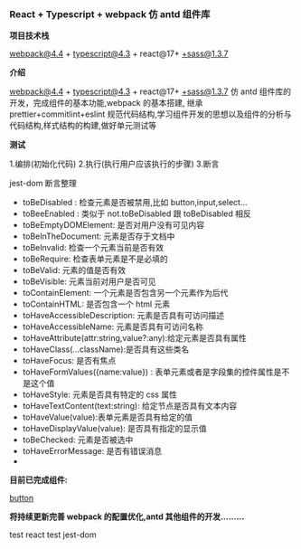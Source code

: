 ### React + Typescript + webpack 仿 antd 组件库

**项目技术栈**

webpack@4.4 + typescript@4.3 + react@17+ +sass@1.3.7

**介绍**

webpack@4.4 + typescript@4.3 + react@17+ +sass@1.3.7 仿 antd 组件库的开发，完成组件的基本功能,webpack 的基本搭建,
继承 prettier+commitlint+eslint 规范代码结构,学习组件开发的思想以及组件的分析与代码结构,样式结构的构建,做好单元测试等

**测试**

1.编排(初始化代码) 2.执行(执行用户应该执行的步骤) 3.断言

jest-dom 断言整理

- toBeDisabled : 检查元素是否被禁用,比如 button,input,select...
- toBeeEnabled : 类似于 not.toBeDisabled 跟 toBeDisabled 相反
- toBeEmptyDOMElement: 是否对用户没有可见内容
- toBeInTheDocument: 元素是否存于文档中
- toBeInvalid: 检查一个元素当前是否有效
- toBeRequire: 检查表单元素是不是必填的
- toBeValid: 元素的值是否有效
- toBeVisible: 元素当前对用户是否可见
- toContainElement: 一个元素是否包含另一个元素作为后代
- toContainHTML: 是否包含一个 html 元素
- toHaveAccessibleDescription: 元素是否具有可访问描述
- toHaveAccessibleName: 元素是否具有可访问名称
- toHaveAttribute(attr:string,value?:any):给定元素是否具有属性
- toHaveClass(...className):是否具有这些类名
- toHaveFocus: 是否有焦点
- toHaveFormValues({name:value}) : 表单元素或者是字段集的控件属性是不是这个值
- toHaveStyle: 元素是否具有特定的 css 属性
- toHaveTextContent(text:string): 给定节点是否具有文本内容
- toHaveValue(value):表单元素是否具有给定的值
- toHaveDisplayValue(value): 是否具有指定的显示值
- toBeChecked: 元素是否被选中
- toHaveErrorMessage: 是否有错误消息
-

**目前已完成组件:**

[button](./components/Button/index.tsx)

**将持续更新完善 webpack 的配置优化,antd 其他组件的开发.........**

test react test jest-dom

